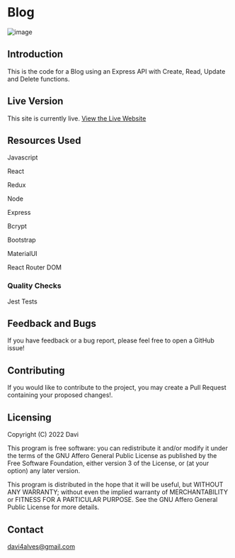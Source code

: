 # Blog

![image](https://user-images.githubusercontent.com/107776531/193677986-694ceff6-b6af-4899-a906-22ca4c496a5a.png)

## Introduction

This is the code for a Blog using an Express API with Create, Read, Update and Delete functions.

## Live Version

This site is currently live. [View the Live Website]

## Resources Used

Javascript

React

Redux

Node

Express

Bcrypt

Bootstrap

MaterialUI

React Router DOM

### Quality Checks

Jest Tests

## Feedback and Bugs

If you have feedback or a bug report, please feel free to open a GitHub issue!

## Contributing

If you would like to contribute to the project, you may create a Pull Request containing your proposed changes!.

## Licensing

Copyright (C) 2022 Davi

This program is free software: you can redistribute it and/or modify it under the terms of the GNU Affero General Public License as published by the Free Software Foundation, either version 3 of the License, or (at your option) any later version.

This program is distributed in the hope that it will be useful, but WITHOUT ANY WARRANTY; without even the implied warranty of MERCHANTABILITY or FITNESS FOR A PARTICULAR PURPOSE. See the GNU Affero General Public License for more details.

## Contact

davi4alves@gmail.com



[View the Live Website]:https://blog-site-client.vercel.app/
